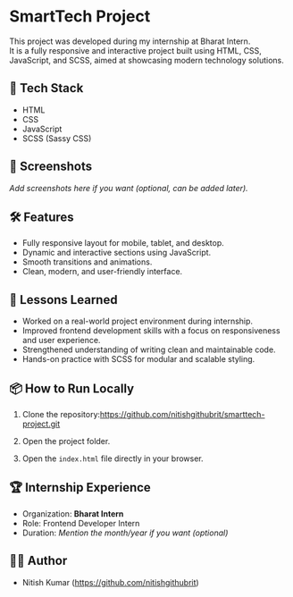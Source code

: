 # SmartTech Project

This project was developed during my internship at Bharat Intern.  
It is a fully responsive and interactive project built using HTML, CSS, JavaScript, and SCSS, aimed at showcasing modern technology solutions.

## 🚀 Tech Stack
- HTML
- CSS
- JavaScript
- SCSS (Sassy CSS)

## 📸 Screenshots
_Add screenshots here if you want (optional, can be added later)._

## 🛠️ Features
- Fully responsive layout for mobile, tablet, and desktop.
- Dynamic and interactive sections using JavaScript.
- Smooth transitions and animations.
- Clean, modern, and user-friendly interface.

## 🧠 Lessons Learned
- Worked on a real-world project environment during internship.
- Improved frontend development skills with a focus on responsiveness and user experience.
- Strengthened understanding of writing clean and maintainable code.
- Hands-on practice with SCSS for modular and scalable styling.

## 📦 How to Run Locally
1. Clone the repository:https://github.com/nitishgithubrit/smarttech-project.git

2. Open the project folder.
3. Open the `index.html` file directly in your browser.

## 🏆 Internship Experience
- Organization: **Bharat Intern**
- Role: Frontend Developer Intern
- Duration: _Mention the month/year if you want (optional)_

## 🙋‍♂️ Author
- Nitish Kumar (https://github.com/nitishgithubrit)



